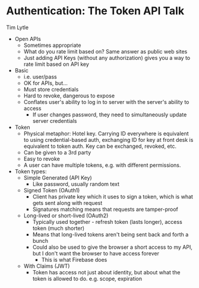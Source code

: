# Authentication: The Token API Talk
Tim Lytle

* Open APIs
    * Sometimes appropriate
    * What do you rate limit based on? Same answer as public web sites
    * Just adding API Keys (without any authorization) gives you a way to rate limit based on API key
* Basic
    * i.e. user/pass
    * OK for APIs, but...
    * Must store credentials
    * Hard to revoke, dangerous to expose
    * Conflates user's ability to log in to server with the server's ability to access
        * If user changes password, they need to simultaneously update server credentials
* Token
    * Physical metaphor: Hotel key. Carrying ID everywhere is equivalent to using credential-based auth, exchanging ID for key at front desk is equivalent to token auth. Key can be exchanged, revoked, etc.
    * Can be given to a 3rd party
    * Easy to revoke
    * A user can have multiple tokens, e.g. with different permissions.
* Token types:
    * Simple Generated (API Key)
        * Like password, usually random text
    * Signed Token (OAuth1)
        * Client has private key which it uses to sign a token, which is what gets sent along with request
        * Signatures matching means that requests are tamper-proof
    * Long-lived or short-lived (OAuth2)
        * Typically used together - refresh token (lasts longer), access token (much shorter)
        * Means that long-lived tokens aren't being sent back and forth a bunch
        * Could also be used to give the browser a short access to my API, but I don't want the browser to have access forever
            * This is what Firebase does
    * With Claims (JWT)
        * Token has access not just about identity, but about what the token is allowed to do. e.g. scope, expiration